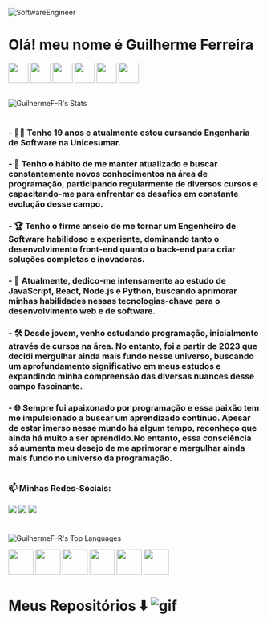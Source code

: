 
![SoftwareEngineer](https://github.com/GuilhermeF-R/GuilhermeF-R/assets/136031870/440f579c-503e-4459-a8af-fddd63623f26)



# Olá! meu nome é Guilherme Ferreira 
<img height="40em" src="https://cdn.jsdelivr.net/gh/devicons/devicon@latest/icons/css3/css3-original.svg" />   <img height="40em" src="https://cdn.jsdelivr.net/gh/devicons/devicon@latest/icons/html5/html5-original.svg" />      <img height="40em" src="https://cdn.jsdelivr.net/gh/devicons/devicon@latest/icons/javascript/javascript-original.svg" />      <img height="40em" src="https://cdn.jsdelivr.net/gh/devicons/devicon@latest/icons/react/react-original-wordmark.svg"/>     <img height="40em" src="https://cdn.jsdelivr.net/gh/devicons/devicon@latest/icons/nodejs/nodejs-original-wordmark.svg" />      <img height="40em" src="https://cdn.jsdelivr.net/gh/devicons/devicon@latest/icons/python/python-original.svg" />
 ##

 
 ![GuilhermeF-R's Stats](https://github-readme-stats.vercel.app/api?username=GuilhermeF-R&theme=nord&show_icons=true&hide_border=true&count_private=true)
 #

### - :man_technologist: Tenho 19 anos e atualmente estou cursando Engenharia de Software na Unicesumar.

  
### - :rocket: Tenho o hábito de me manter atualizado e buscar constantemente novos conhecimentos na área de programação, participando regularmente de diversos cursos e capacitando-me para enfrentar os desafios em constante evolução desse campo.

  
### - :trophy: Tenho o firme anseio de me tornar um Engenheiro de Software habilidoso e experiente, dominando tanto o desenvolvimento front-end quanto o back-end para criar soluções completas e inovadoras.

  
### - :dart: Atualmente, dedico-me intensamente ao estudo de JavaScript, React, Node.js e Python, buscando aprimorar minhas habilidades nessas tecnologias-chave para o desenvolvimento web e de software.

  
### - :hammer_and_wrench: Desde jovem, venho estudando programação, inicialmente através de cursos na área. No entanto, foi a partir de 2023 que decidi mergulhar ainda mais fundo nesse universo, buscando um aprofundamento significativo em meus estudos e expandindo minha compreensão das diversas nuances desse campo fascinante.


### - :globe_with_meridians: Sempre fui apaixonado por programação e essa paixão tem me impulsionado a buscar um aprendizado contínuo. Apesar de estar imerso nesse mundo há algum tempo, reconheço que ainda há muito a ser aprendido.No entanto, essa consciência só aumenta meu desejo de me aprimorar e mergulhar ainda mais fundo no universo da programação.

#
### 📫 Minhas Redes-Sociais:
  
<a href="https://www.instagram.com/devgferreira/" target="_blank"><img loading="lazy" src="https://img.shields.io/badge/-Instagram-%23E4405F?style=for-the-badge&logo=instagram&logoColor=white" target="_blank"></a>
<a href="https://www.linkedin.com/in/guilherme-ferreira-25738427a/" target="_blank"><img loading="lazy" src="https://img.shields.io/badge/-LinkedIn-%230077B5?style=for-the-badge&logo=linkedin&logoColor=white" target="_blank"></a> <a href="https://www.tiktok.com/@devgferreira" target="_blank"><img loading="lazy" src="https://img.shields.io/badge/-tiktok-617?style=for-the-badge&logo=tiktok" target="_blank"></a>  
# 

![GuilhermeF-R's Top Languages](https://github-readme-stats.vercel.app/api/top-langs/?username=GuilhermeF-R&theme=nord&show_icons=true&hide_border=true&layout=compact)                                                                                                        

<img height="50em" src="https://cdn.jsdelivr.net/gh/devicons/devicon@latest/icons/css3/css3-original.svg" />   <img height="50em" src="https://cdn.jsdelivr.net/gh/devicons/devicon@latest/icons/html5/html5-original.svg" />      <img height="50em" src="https://cdn.jsdelivr.net/gh/devicons/devicon@latest/icons/javascript/javascript-original.svg" />      <img height="50em" src="https://cdn.jsdelivr.net/gh/devicons/devicon@latest/icons/react/react-original-wordmark.svg"/>     <img height="50em" src="https://cdn.jsdelivr.net/gh/devicons/devicon@latest/icons/nodejs/nodejs-original-wordmark.svg" />      <img height="50em" src="https://cdn.jsdelivr.net/gh/devicons/devicon@latest/icons/python/python-original.svg" />
#
# Meus Repositórios :arrow_down: ![gif](https://github.com/GuilhermeF-R/GuilhermeF-R/assets/136031870/6a3dfc59-ca97-40f3-b2e3-8dcb249a96d2)   




